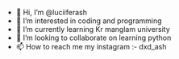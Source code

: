 - 👋 Hi, I’m @luciiferash
- 👀 I’m interested in coding and programming
- 🌱 I’m currently learning Kr manglam university
- 💞️ I’m looking to collaborate on learning python
- 📫 How to reach me my instagram :- dxd_ash

<!---
luciiferash/luciiferash is a ✨ special ✨ repository because its `README.md` (this file) appears on your GitHub profile.
You can click the Preview link to take a look at your changes.
--->
